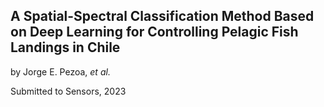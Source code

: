## A Spatial-Spectral Classification Method Based on Deep Learning for Controlling Pelagic Fish Landings in Chile

by Jorge E. Pezoa, *et al.*

Submitted to Sensors, 2023
